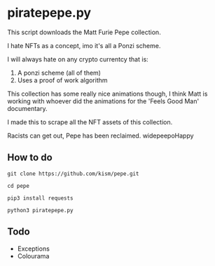 # piratepepe.py

This script downloads the Matt Furie Pepe collection.

I hate NFTs as a concept, imo it's all a Ponzi scheme.

I will always hate on any crypto currentcy that is:

1. A ponzi scheme (all of them)
2. Uses a proof of work algorithm

This collection has some really nice animations though, I think Matt is working with whoever did the animations for the 'Feels Good Man' documentary.

I made this to scrape all the NFT assets of this collection.

Racists can get out, Pepe has been reclaimed. widepeepoHappy

## How to do

`git clone https://github.com/kism/pepe.git`

`cd pepe`

`pip3 install requests`

`python3 piratepepe.py`

## Todo

* Exceptions
* Colourama
